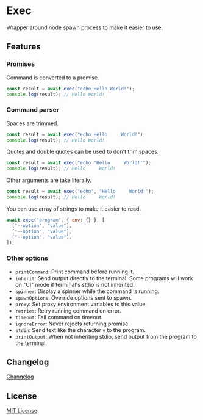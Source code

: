 # Exec

Wrapper around node spawn process to make it easier to use.

## Features

### Promises

Command is converted to a promise.

```js
const result = await exec("echo Hello World!");
console.log(result); // Hello World!
```

### Command parser

Spaces are trimmed.

```js
const result = await exec("echo Hello     World!");
console.log(result); // Hello World!
```

Quotes and double quotes can be used to don't trim spaces.

```js
const result = await exec("echo 'Hello     World!'");
console.log(result); // Hello     World!
```

Other arguments are take literally.

```js
const result = await exec("echo", "Hello     World!");
console.log(result); // Hello     World!
```

You can use array of strings to make it easier to read.

```js
await exec("program", { env: {} }, [
  ["--option", "value"],
  ["--option", "value"],
  ["--option", "value"],
]);
```

### Other options

- `printCommand`: Print command before running it.
- `inherit`: Send output directly to the terminal. Some programs will work on "CI" mode if terminal's stdio is not inherited.
- `spinner`: Display a spinner while the command is running.
- `spawnOptions`: Override options sent to spawn.
- `proxy`: Set proxy environment variables to this value.
- `retries`: Retry running command on error.
- `timeout`: Fail command on timeout.
- `ignoreError`: Never rejects returning promise.
- `stdin`: Send text like the character `y` to the program.
- `printOutput`: When not inheriting stdio, send output from the program to the terminal.

## Changelog

[Changelog](CHANGELOG.MD)

## License

[MIT License](http://www.opensource.org/licenses/mit-license.php)
